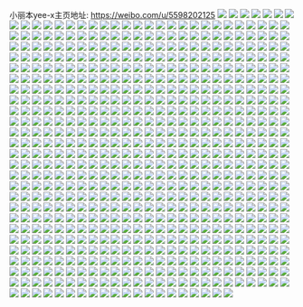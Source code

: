 小丽本yee-x主页地址: https://weibo.com/u/5598202125 
![](https://wx4.sinaimg.cn/mw2000/0066Ru6Fgy1h95w7tnhgfj31910u0dqy.jpg) 
![](https://wx4.sinaimg.cn/mw2000/0066Ru6Fgy1h95w7pog9bj31910u0143.jpg) 
![](https://wx4.sinaimg.cn/mw2000/0066Ru6Fgy1h927v0sytej30u0190k4i.jpg) 
![](https://wx4.sinaimg.cn/mw2000/0066Ru6Fgy1h927v4386mj30u0190amj.jpg) 
![](https://wx4.sinaimg.cn/mw2000/0066Ru6Fgy1h927v1iafcj30u0190ao4.jpg) 
![](https://wx4.sinaimg.cn/mw2000/0066Ru6Fgy1h927v3g1pjj30u0190qei.jpg) 
![](https://wx4.sinaimg.cn/mw2000/0066Ru6Fgy1h927v04ibmj30u0140gz8.jpg) 
![](https://wx4.sinaimg.cn/mw2000/0066Ru6Fgy1h927v2czzfj30u0190k4n.jpg) 
![](https://wx4.sinaimg.cn/mw2000/0066Ru6Fgy1h8wsuhpe59j30wi0r5gn4.jpg) 
![](https://wx4.sinaimg.cn/mw2000/0066Ru6Fgy1h8wsui68fgj30wi0tpmz3.jpg) 
![](https://wx4.sinaimg.cn/mw2000/0066Ru6Fgy1h8wsuilyj1j30wi0tfjta.jpg) 
![](https://wx4.sinaimg.cn/mw2000/0066Ru6Fgy1h8wsuixdfpj30wi0siacb.jpg) 
![](https://wx4.sinaimg.cn/mw2000/0066Ru6Fgy1h8opcqmodkj30u013zamk.jpg) 
![](https://wx4.sinaimg.cn/mw2000/0066Ru6Fgy1h8opcr50hcj30u0140wnd.jpg) 
![](https://wx4.sinaimg.cn/mw2000/0066Ru6Fgy1h8opctgirsj30u013ztl3.jpg) 
![](https://wx4.sinaimg.cn/mw2000/0066Ru6Fgy1h8opcq0vgpj30u01404cg.jpg) 
![](https://wx4.sinaimg.cn/mw2000/0066Ru6Fgy1h8opcry7wyj30sg1kvwry.jpg) 
![](https://wx4.sinaimg.cn/mw2000/0066Ru6Fgy1h8opculq4lj30u0140n6k.jpg) 
![](https://wx4.sinaimg.cn/mw2000/0066Ru6Fgy1h8opcu3z2qj31400u0tj9.jpg) 
![](https://wx4.sinaimg.cn/mw2000/0066Ru6Fgy1h8opcsss89j30sg1s04fv.jpg) 
![](https://wx4.sinaimg.cn/mw2000/0066Ru6Fgy1h8opcv0m9qj30u013ztf2.jpg) 
![](https://wx4.sinaimg.cn/mw2000/0066Ru6Fgy1h8kq22w84zj30sg11xqd8.jpg) 
![](https://wx4.sinaimg.cn/mw2000/0066Ru6Fgy1h8kq23zudqj31900u0ali.jpg) 
![](https://wx4.sinaimg.cn/mw2000/0066Ru6Fgy1h8kq24wutej30u019014w.jpg) 
![](https://wx4.sinaimg.cn/mw2000/0066Ru6Fgy1h8idccyckbj31900u011q.jpg) 
![](https://wx4.sinaimg.cn/mw2000/0066Ru6Fgy1h8idcdedgtj31900u0tiw.jpg) 
![](https://wx4.sinaimg.cn/mw2000/0066Ru6Fgy1h8idccmnzgj31910u0n6l.jpg) 
![](https://wx4.sinaimg.cn/mw2000/0066Ru6Fgy1h8idcdu5pmj31900u0485.jpg) 
![](https://wx4.sinaimg.cn/mw2000/0066Ru6Fgy1h83gzx4qn5j30u0140gt2.jpg) 
![](https://wx4.sinaimg.cn/mw2000/0066Ru6Fgy1h83gzxmf50j30u01400zl.jpg) 
![](https://wx4.sinaimg.cn/mw2000/0066Ru6Fgy1h83gzwprdij30u0140tfi.jpg) 
![](https://wx4.sinaimg.cn/mw2000/0066Ru6Fgy1h83gzy521xj30u0140n3s.jpg) 
![](https://wx4.sinaimg.cn/mw2000/0066Ru6Fgy1h7o5wbaca1j30u0140q9q.jpg) 
![](https://wx4.sinaimg.cn/mw2000/0066Ru6Fgy1h7o5wbs9msj30u0141wnb.jpg) 
![](https://wx4.sinaimg.cn/mw2000/0066Ru6Fgy1h7o5waqc2hj30u01400zp.jpg) 
![](https://wx4.sinaimg.cn/mw2000/0066Ru6Fgy1h7o5wcb4maj30u0140jym.jpg) 
![](https://wx4.sinaimg.cn/mw2000/0066Ru6Fgy1h7o5wcudmgj30u0140qad.jpg) 
![](https://wx4.sinaimg.cn/mw2000/0066Ru6Fgy1h7o5wdhjg6j30u01407b6.jpg) 
![](https://wx4.sinaimg.cn/mw2000/0066Ru6Fgy1h7fj9hu13pj30u0140q4m.jpg) 
![](https://wx4.sinaimg.cn/mw2000/0066Ru6Fgy1h7fj9iml1pj30u01407at.jpg) 
![](https://wx4.sinaimg.cn/mw2000/0066Ru6Fgy1h7fj9jga5pj30u01407ae.jpg) 
![](https://wx4.sinaimg.cn/mw2000/0066Ru6Fgy1h7fj9k7l2gj30u0140aiv.jpg) 
![](https://wx4.sinaimg.cn/mw2000/0066Ru6Fgy1h7d929ugnyj30u0140thw.jpg) 
![](https://wx4.sinaimg.cn/mw2000/0066Ru6Fgy1h7d92arm6bj30u0140k1h.jpg) 
![](https://wx4.sinaimg.cn/mw2000/0066Ru6Fgy1h7d92btyn2j30u0140n6x.jpg) 
![](https://wx4.sinaimg.cn/mw2000/0066Ru6Fgy1h79vszdsslj30u0138q81.jpg) 
![](https://wx4.sinaimg.cn/mw2000/0066Ru6Fgy1h79vt0vq5hj31640u0aiy.jpg) 
![](https://wx4.sinaimg.cn/mw2000/0066Ru6Fgy1h79vsykeadj30u013ydn8.jpg) 
![](https://wx4.sinaimg.cn/mw2000/0066Ru6Fgy1h79vt03449j30u0190af9.jpg) 
![](https://wx4.sinaimg.cn/mw2000/0066Ru6Fgy1h78pg9h1bzj30u00u00wp.jpg) 
![](https://wx4.sinaimg.cn/mw2000/0066Ru6Fgy1h78pg6bawjj30ws0u0wkg.jpg) 
![](https://wx4.sinaimg.cn/mw2000/0066Ru6Fgy1h78pg86yqpj30wi0rcwhw.jpg) 
![](https://wx4.sinaimg.cn/mw2000/0066Ru6Fgy1h78pg8ucijj30u00u0n3d.jpg) 
![](https://wx4.sinaimg.cn/mw2000/0066Ru6Fgy1h78pga16hbj30u0140gtt.jpg) 
![](https://wx4.sinaimg.cn/mw2000/0066Ru6Fgy1h78pgat5vyj30sg1kwnff.jpg) 
![](https://wx4.sinaimg.cn/mw2000/0066Ru6Fgy1h6vzyk8nx7j31400u0jzf.jpg) 
![](https://wx4.sinaimg.cn/mw2000/0066Ru6Fgy1h6vzyksax4j31400u010l.jpg) 
![](https://wx4.sinaimg.cn/mw2000/0066Ru6Fgy1h6vzyjm6c1j31400u045v.jpg) 
![](https://wx4.sinaimg.cn/mw2000/0066Ru6Fgy1h6vzyl81mrj31400u0468.jpg) 
![](https://wx4.sinaimg.cn/mw2000/0066Ru6Fgy1h6vzym3fzlj31400u0jzl.jpg) 
![](https://wx4.sinaimg.cn/mw2000/0066Ru6Fgy1h6vzyo89afj30u0140dj0.jpg) 
![](https://wx4.sinaimg.cn/mw2000/0066Ru6Fgy1h6sfkceey7j31400u0tbd.jpg) 
![](https://wx4.sinaimg.cn/mw2000/0066Ru6Fgy1h6sfkc0uvpj31400u0go4.jpg) 
![](https://wx4.sinaimg.cn/mw2000/0066Ru6Fgy1h6sfkdbulnj30sg16on1q.jpg) 
![](https://wx4.sinaimg.cn/mw2000/0066Ru6Fgy1h6sfkebxxnj30sg16oguw.jpg) 
![](https://wx4.sinaimg.cn/mw2000/0066Ru6Fgy1h6sfkdxn9gj30sg16o0yb.jpg) 
![](https://wx4.sinaimg.cn/mw2000/0066Ru6Fgy1h6q67xzmxvj30u0140k60.jpg) 
![](https://wx4.sinaimg.cn/mw2000/0066Ru6Fgy1h6q67yqgw9j30u0140nb5.jpg) 
![](https://wx4.sinaimg.cn/mw2000/0066Ru6Fgy1h6q67wodrsj30u0140tn1.jpg) 
![](https://wx4.sinaimg.cn/mw2000/0066Ru6Fgy1h6q67zh58oj30u014016o.jpg) 
![](https://wx4.sinaimg.cn/mw2000/0066Ru6Fgy1h6q680j2dnj30u0140tiu.jpg) 
![](https://wx4.sinaimg.cn/mw2000/0066Ru6Fgy1h6q6814agqj30u0141484.jpg) 
![](https://wx4.sinaimg.cn/mw2000/0066Ru6Fgy1h6q681s4u0j30u0140k0e.jpg) 
![](https://wx4.sinaimg.cn/mw2000/0066Ru6Fgy1h6ovg3cw80j30u00u0ahf.jpg) 
![](https://wx4.sinaimg.cn/mw2000/0066Ru6Fgy1h6ovg5t0fmj30u014rn4e.jpg) 
![](https://wx4.sinaimg.cn/mw2000/0066Ru6Fgy1h6ovg6ru5zj30u0140q8y.jpg) 
![](https://wx4.sinaimg.cn/mw2000/0066Ru6Fgy1h6ovg4s2s9j30u01bewo7.jpg) 
![](https://wx4.sinaimg.cn/mw2000/0066Ru6Fgy1h6ovg47pejj30u00k041c.jpg) 
![](https://wx4.sinaimg.cn/mw2000/0066Ru6Fgy1h6ovg6aghmj30u0140dog.jpg) 
![](https://wx4.sinaimg.cn/mw2000/0066Ru6Fgy1h6i32eh778j30sg1r1jtt.jpg) 
![](https://wx4.sinaimg.cn/mw2000/0066Ru6Fgy1h6i32lcjx7j30u0140q9s.jpg) 
![](https://wx4.sinaimg.cn/mw2000/0066Ru6Fgy1h6i32dj9rej30u0140mzx.jpg) 
![](https://wx4.sinaimg.cn/mw2000/0066Ru6Fgy1h6i32ge0ukj30u01407av.jpg) 
![](https://wx4.sinaimg.cn/mw2000/0066Ru6Fgy1h6i32gzzltj30u0140wji.jpg) 
![](https://wx4.sinaimg.cn/mw2000/0066Ru6Fgy1h6i32jupoaj30u00u0tgh.jpg) 
![](https://wx4.sinaimg.cn/mw2000/0066Ru6Fgy1h6i32j5lrxj30u01400vs.jpg) 
![](https://wx4.sinaimg.cn/mw2000/0066Ru6Fgy1h6i32hjjlkj30u0140767.jpg) 
![](https://wx4.sinaimg.cn/mw2000/0066Ru6Fgy1h62so4hd5qj30u0140q9s.jpg) 
![](https://wx4.sinaimg.cn/mw2000/0066Ru6Fgy1h62so3xeojj30u0140jz5.jpg) 
![](https://wx4.sinaimg.cn/mw2000/0066Ru6Fgy1h62so1giplj30u0141gn4.jpg) 
![](https://wx4.sinaimg.cn/mw2000/0066Ru6Fgy1h62so3em0dj30u014110k.jpg) 
![](https://wx4.sinaimg.cn/mw2000/0066Ru6Fgy1h62so24ah1j30u0140tae.jpg) 
![](https://wx4.sinaimg.cn/mw2000/0066Ru6Fgy1h62so2snyaj30u01407dt.jpg) 
![](https://wx4.sinaimg.cn/mw2000/0066Ru6Fgy1h5vqynrqznj30u0140wo7.jpg) 
![](https://wx4.sinaimg.cn/mw2000/0066Ru6Fgy1h5vqymwatyj30u0140dq2.jpg) 
![](https://wx4.sinaimg.cn/mw2000/0066Ru6Fgy1h5vqyoe9esj30u0140guy.jpg) 
![](https://wx4.sinaimg.cn/mw2000/0066Ru6Fgy1h5vqyp18y7j30u0140tl5.jpg) 
![](https://wx4.sinaimg.cn/mw2000/0066Ru6Fgy1h5vqypk2ovj30u014012a.jpg) 
![](https://wx4.sinaimg.cn/mw2000/0066Ru6Fgy1h5vqyq04yaj30u014bdob.jpg) 
![](https://wx4.sinaimg.cn/mw2000/0066Ru6Fgy1h5vqyqn72jj30u014148h.jpg) 
![](https://wx4.sinaimg.cn/mw2000/0066Ru6Fgy1h5vqyrdo0wj30u0140qhw.jpg) 
![](https://wx4.sinaimg.cn/mw2000/0066Ru6Fgy1h5vqyrvrjrj30u0140k7a.jpg) 
![](https://wx4.sinaimg.cn/mw2000/0066Ru6Fgy1h5thw5zegoj30u0140109.jpg) 
![](https://wx4.sinaimg.cn/mw2000/0066Ru6Fgy1h5thw6khguj30u013zah2.jpg) 
![](https://wx4.sinaimg.cn/mw2000/0066Ru6Fgy1h5thw75mgjj30u014046d.jpg) 
![](https://wx4.sinaimg.cn/mw2000/0066Ru6Fgy1h5s2nb824jj30u018fqam.jpg) 
![](https://wx4.sinaimg.cn/mw2000/0066Ru6Fgy1h5s2ncmevtj30u0190dnr.jpg) 
![](https://wx4.sinaimg.cn/mw2000/0066Ru6Fgy1h5ni79v59uj30u0141ah8.jpg) 
![](https://wx4.sinaimg.cn/mw2000/0066Ru6Fgy1h5ni7amus7j30u014010k.jpg) 
![](https://wx4.sinaimg.cn/mw2000/0066Ru6Fgy1h5ni7btz28j30u0140gx3.jpg) 
![](https://wx4.sinaimg.cn/mw2000/0066Ru6Fgy1h5ni7cwnvlj30u01404ao.jpg) 
![](https://wx4.sinaimg.cn/mw2000/0066Ru6Fgy1h5ni7ebgytj30u0140n6j.jpg) 
![](https://wx4.sinaimg.cn/mw2000/0066Ru6Fgy1h5ni797hjnj30u0140ahc.jpg) 
![](https://wx4.sinaimg.cn/mw2000/0066Ru6Fgy1h5ni7euweyj30u012ngpx.jpg) 
![](https://wx4.sinaimg.cn/mw2000/0066Ru6Fgy1h5ni7tlesnj30u0157qd0.jpg) 
![](https://wx4.sinaimg.cn/mw2000/0066Ru6Fgy1h5jd7diujdj31400u049p.jpg) 
![](https://wx4.sinaimg.cn/mw2000/0066Ru6Fgy1h5jd7epnl2j30u00u00wv.jpg) 
![](https://wx4.sinaimg.cn/mw2000/0066Ru6Fgy1h5jd7dwvpcj30tu0wcq99.jpg) 
![](https://wx4.sinaimg.cn/mw2000/0066Ru6Fgy1h5fhiqnh1fj30u0150akk.jpg) 
![](https://wx4.sinaimg.cn/mw2000/0066Ru6Fgy1h5fhir2oopj30u0140k0f.jpg) 
![](https://wx4.sinaimg.cn/mw2000/0066Ru6Fgy1h5fhipvf2oj30u01414b0.jpg) 
![](https://wx4.sinaimg.cn/mw2000/0066Ru6Fgy1h5fhirhi35j30u0141ti6.jpg) 
![](https://wx4.sinaimg.cn/mw2000/0066Ru6Fgy1h5d9w53nxgj30u0140dxz.jpg) 
![](https://wx4.sinaimg.cn/mw2000/0066Ru6Fgy1h5d9w471pij30u014018u.jpg) 
![](https://wx4.sinaimg.cn/mw2000/0066Ru6Fgy1h5d9w5vc6fj30u0140k8f.jpg) 
![](https://wx4.sinaimg.cn/mw2000/0066Ru6Fgy1h5d9w6esxej30u0140tnw.jpg) 
![](https://wx4.sinaimg.cn/mw2000/0066Ru6Fgy1h5d9w7gn36j30u0140qha.jpg) 
![](https://wx4.sinaimg.cn/mw2000/0066Ru6Fgy1h5d9w7wx7rj30u0140qfr.jpg) 
![](https://wx4.sinaimg.cn/mw2000/0066Ru6Fgy1h5d9w8bvezj30u01407f7.jpg) 
![](https://wx4.sinaimg.cn/mw2000/0066Ru6Fgy1h5d9w8xcfjj30u0140gzm.jpg) 
![](https://wx4.sinaimg.cn/mw2000/0066Ru6Fgy1h57l5vnizgj30u016jajj.jpg) 
![](https://wx4.sinaimg.cn/mw2000/0066Ru6Fgy1h57l5wb1o4j30zw0u07bl.jpg) 
![](https://wx4.sinaimg.cn/mw2000/0066Ru6Fgy1h57l5wt264j31160u0ahc.jpg) 
![](https://wx4.sinaimg.cn/mw2000/0066Ru6Fgy1h57l5xam4fj30u0140tgf.jpg) 
![](https://wx4.sinaimg.cn/mw2000/0066Ru6Fgy1h54ceed4ofj30u0140gzz.jpg) 
![](https://wx4.sinaimg.cn/mw2000/0066Ru6Fgy1h54ceda3wfj30u00zy7fx.jpg) 
![](https://wx4.sinaimg.cn/mw2000/0066Ru6Fgy1h54cejgrnxj30u01404d3.jpg) 
![](https://wx4.sinaimg.cn/mw2000/0066Ru6Fgy1h54cedsqbnj30u0140dt8.jpg) 
![](https://wx4.sinaimg.cn/mw2000/0066Ru6Fgy1h54cegxmjvj30u00zjgwi.jpg) 
![](https://wx4.sinaimg.cn/mw2000/0066Ru6Fgy1h54cehz1ypj30u014015z.jpg) 
![](https://wx4.sinaimg.cn/mw2000/0066Ru6Fgy1h54ceio1c5j30u0140to1.jpg) 
![](https://wx4.sinaimg.cn/mw2000/0066Ru6Fgy1h54ceexvuxj30u0140qgt.jpg) 
![](https://wx4.sinaimg.cn/mw2000/0066Ru6Fgy1h54cefg9rzj30u0140wrk.jpg) 
![](https://wx4.sinaimg.cn/mw2000/0066Ru6Fgy1h51il7rwmfj30y40u00y8.jpg) 
![](https://wx4.sinaimg.cn/mw2000/0066Ru6Fgy1h4ycrxgonrj30u014c7c2.jpg) 
![](https://wx4.sinaimg.cn/mw2000/0066Ru6Fgy1h4ycs0c9mpj30u0140q9t.jpg) 
![](https://wx4.sinaimg.cn/mw2000/0066Ru6Fgy1h4ycrtthmrj30u0140k2v.jpg) 
![](https://wx4.sinaimg.cn/mw2000/0066Ru6Fgy1h4ycryrg2jj30u0140jzg.jpg) 
![](https://wx4.sinaimg.cn/mw2000/0066Ru6Fgy1h4ycrvnjpjj30u01467bv.jpg) 
![](https://wx4.sinaimg.cn/mw2000/0066Ru6Fgy1h4ycrs4knbj30u01400zq.jpg) 
![](https://wx4.sinaimg.cn/mw2000/0066Ru6Fgy1h4w7yegwspj30u01407hz.jpg) 
![](https://wx4.sinaimg.cn/mw2000/0066Ru6Fgy1h4w7yd6kpfj30u0140gxh.jpg) 
![](https://wx4.sinaimg.cn/mw2000/0066Ru6Fgy1h4w7yfvnepj30u0140nai.jpg) 
![](https://wx4.sinaimg.cn/mw2000/0066Ru6Fgy1h4rpvlx54ij30u0140tjg.jpg) 
![](https://wx4.sinaimg.cn/mw2000/0066Ru6Fgy1h4rpvmg2saj30u0140wrh.jpg) 
![](https://wx4.sinaimg.cn/mw2000/0066Ru6Fgy1h4rpvldtw0j30u01404at.jpg) 
![](https://wx4.sinaimg.cn/mw2000/0066Ru6Fgy1h4rpvn09zkj30u01407fp.jpg) 
![](https://wx4.sinaimg.cn/mw2000/0066Ru6Fgy1h4px8gsqy8j30u0140tji.jpg) 
![](https://wx4.sinaimg.cn/mw2000/0066Ru6Fgy1h4px8hgr6vj30u0140n94.jpg) 
![](https://wx4.sinaimg.cn/mw2000/0066Ru6Fgy1h4px8g3pz7j30u0140tk4.jpg) 
![](https://wx4.sinaimg.cn/mw2000/0066Ru6Fgy1h4px8ifq7tj30u0145dqm.jpg) 
![](https://wx4.sinaimg.cn/mw2000/0066Ru6Fgy1h4mw67lov0j30yv0u0453.jpg) 
![](https://wx4.sinaimg.cn/mw2000/0066Ru6Fgy1h4mw66vn9gj30z40u0n3e.jpg) 
![](https://wx4.sinaimg.cn/mw2000/0066Ru6Fgy1h4mw689barj30xs0u0n2v.jpg) 
![](https://wx4.sinaimg.cn/mw2000/0066Ru6Fgy1h4mw691movj30x90u0wkq.jpg) 
![](https://wx4.sinaimg.cn/mw2000/0066Ru6Fgy1h4j25n1jojj30wi0gh0tq.jpg) 
![](https://wx4.sinaimg.cn/mw2000/0066Ru6Fgy1h4j25mgajtj30wi0cxabq.jpg) 
![](https://wx4.sinaimg.cn/mw2000/0066Ru6Fgy1h4g2h23vb4j30wi09bt9r.jpg) 
![](https://wx4.sinaimg.cn/mw2000/0066Ru6Fgy1h4do70gcfwj30u01407i1.jpg) 
![](https://wx4.sinaimg.cn/mw2000/0066Ru6Fgy1h4do71vqfyj30u0140am3.jpg) 
![](https://wx4.sinaimg.cn/mw2000/0066Ru6Fgy1h4do716oaij30u01407i9.jpg) 
![](https://wx4.sinaimg.cn/mw2000/0066Ru6Fgy1h4do72rau5j30u0140k3w.jpg) 
![](https://wx4.sinaimg.cn/mw2000/0066Ru6Fgy1h4cf2ujhcqj30u00u00xf.jpg) 
![](https://wx4.sinaimg.cn/mw2000/0066Ru6Fgy1h4cf2vrwq1j30u0141dlv.jpg) 
![](https://wx4.sinaimg.cn/mw2000/0066Ru6Fgy1h4cf2y3p2zj30u0140n5g.jpg) 
![](https://wx4.sinaimg.cn/mw2000/0066Ru6Fgy1h4cf2v89jmj30u0140q98.jpg) 
![](https://wx4.sinaimg.cn/mw2000/0066Ru6Fgy1h4cf2wz6wkj30u0141tgj.jpg) 
![](https://wx4.sinaimg.cn/mw2000/0066Ru6Fgy1h4cf2xgxmrj30u00u0q8w.jpg) 
![](https://wx4.sinaimg.cn/mw2000/0066Ru6Fgy1h4cf2whejoj30u0140gsq.jpg) 
![](https://wx4.sinaimg.cn/mw2000/0066Ru6Fgy1h45jraymj7j30u0140gu4.jpg) 
![](https://wx4.sinaimg.cn/mw2000/0066Ru6Fgy1h45jrdh0taj30u0140qcy.jpg) 
![](https://wx4.sinaimg.cn/mw2000/0066Ru6Fgy1h45jrc1d9oj30u0140n8h.jpg) 
![](https://wx4.sinaimg.cn/mw2000/0066Ru6Fgy1h45jrf6ewsj30u0140wne.jpg) 
![](https://wx4.sinaimg.cn/mw2000/0066Ru6Fgy1h45jrckewwj30u0140n6m.jpg) 
![](https://wx4.sinaimg.cn/mw2000/0066Ru6Fgy1h45jraj5hfj30u0140gwl.jpg) 
![](https://wx4.sinaimg.cn/mw2000/0066Ru6Fgy1h45jrbksztj30u0140alo.jpg) 
![](https://wx4.sinaimg.cn/mw2000/0066Ru6Fgy1h438eyhysjj30u0140gw5.jpg) 
![](https://wx4.sinaimg.cn/mw2000/0066Ru6Fgy1h411b99myrj30u00u0wi1.jpg) 
![](https://wx4.sinaimg.cn/mw2000/0066Ru6Fgy1h411b8mw9aj30u0140n59.jpg) 
![](https://wx4.sinaimg.cn/mw2000/0066Ru6Fgy1h3zwrtnbg4j30u0140dp3.jpg) 
![](https://wx4.sinaimg.cn/mw2000/0066Ru6Fgy1h3zwrulb6tj30u01407f0.jpg) 
![](https://wx4.sinaimg.cn/mw2000/0066Ru6Fgy1h3zwrv6b1tj30u0140wms.jpg) 
![](https://wx4.sinaimg.cn/mw2000/0066Ru6Fgy1h3zwrt0w6ij30u0140k13.jpg) 
![](https://wx4.sinaimg.cn/mw2000/0066Ru6Fgy1h3zwrvptxgj30u016twpi.jpg) 
![](https://wx4.sinaimg.cn/mw2000/0066Ru6Fgy1h3zwrwfi5vj30u0141qdz.jpg) 
![](https://wx4.sinaimg.cn/mw2000/0066Ru6Fgy1h3x4hn7qzzj30u011ik0r.jpg) 
![](https://wx4.sinaimg.cn/mw2000/0066Ru6Fgy1h3x4hoy9suj30u011i7e0.jpg) 
![](https://wx4.sinaimg.cn/mw2000/0066Ru6Fgy1h3x4hntk2ij30u011iguc.jpg) 
![](https://wx4.sinaimg.cn/mw2000/0066Ru6Fgy1h3x4hoevafj30u011iwns.jpg) 
![](https://wx4.sinaimg.cn/mw2000/0066Ru6Fgy1h3tpseqh93j30u015cwni.jpg) 
![](https://wx4.sinaimg.cn/mw2000/0066Ru6Fgy1h3tpsdrbh4j31190u0wku.jpg) 
![](https://wx4.sinaimg.cn/mw2000/0066Ru6Fgy1h3tpsd8cibj31400u0qam.jpg) 
![](https://wx4.sinaimg.cn/mw2000/0066Ru6Fgy1h3tpsf5e9rj30u00uydiw.jpg) 
![](https://wx4.sinaimg.cn/mw2000/0066Ru6Fgy1h3m1frutuhj30u013zajc.jpg) 
![](https://wx4.sinaimg.cn/mw2000/0066Ru6Fgy1h3m1frfpy3j30u01407en.jpg) 
![](https://wx4.sinaimg.cn/mw2000/0066Ru6Fgy1h3m1fomrhsj30u0140qdk.jpg) 
![](https://wx4.sinaimg.cn/mw2000/0066Ru6Fgy1h3m1fp2tu4j30u0140wpl.jpg) 
![](https://wx4.sinaimg.cn/mw2000/0066Ru6Fgy1h3m1fnh3ihj30u0140tj7.jpg) 
![](https://wx4.sinaimg.cn/mw2000/0066Ru6Fgy1h3m1fnu94cj30u0141ahc.jpg) 
![](https://wx4.sinaimg.cn/mw2000/0066Ru6Fgy1h3m1fo6u4jj30u0140qa3.jpg) 
![](https://wx4.sinaimg.cn/mw2000/0066Ru6Fgy1h3kqo1chfjj31330u0als.jpg) 
![](https://wx4.sinaimg.cn/mw2000/0066Ru6Fgy1h3kqo1x98vj30u01400z1.jpg) 
![](https://wx4.sinaimg.cn/mw2000/0066Ru6Fgy1h3jmbqyae8j30u0140k1m.jpg) 
![](https://wx4.sinaimg.cn/mw2000/0066Ru6Fgy1h3jmbpreusj30u0140qdw.jpg) 
![](https://wx4.sinaimg.cn/mw2000/0066Ru6Fgy1h3jmbs87d5j30u0141wov.jpg) 
![](https://wx4.sinaimg.cn/mw2000/0066Ru6Fgy1h3jmbrkt50j30u0140487.jpg) 
![](https://wx4.sinaimg.cn/mw2000/0066Ru6Fly1h3gcgmt71pj30u00u0q61.jpg) 
![](https://wx4.sinaimg.cn/mw2000/0066Ru6Fly1h3gx3tk6jmj30u00u0tff.jpg) 
![](https://wx4.sinaimg.cn/mw2000/0066Ru6Fly1h3gx2m961hj30u0140age.jpg) 
![](https://wx4.sinaimg.cn/mw2000/0066Ru6Fly1h3gcgliyrnj30u0141q90.jpg) 
![](https://wx4.sinaimg.cn/mw2000/0066Ru6Fly1h3gx2le0ewj30u0140wkl.jpg) 
![](https://wx4.sinaimg.cn/mw2000/0066Ru6Fly1h3gcgn6kq3j30u10u00xw.jpg) 
![](https://wx4.sinaimg.cn/mw2000/0066Ru6Fly1h3eiawugcuj30u0141tlu.jpg) 
![](https://wx4.sinaimg.cn/mw2000/0066Ru6Fly1h3eib0gb8tj30u0140dq2.jpg) 
![](https://wx4.sinaimg.cn/mw2000/0066Ru6Fly1h3eiazxcyxj30u01407dq.jpg) 
![](https://wx4.sinaimg.cn/mw2000/0066Ru6Fly1h3eiaypsjaj30u014015h.jpg) 
![](https://wx4.sinaimg.cn/mw2000/0066Ru6Fly1h3eiaxwmj0j30u01407kk.jpg) 
![](https://wx4.sinaimg.cn/mw2000/0066Ru6Fly1h3dti9h72hj30u013w478.jpg) 
![](https://wx4.sinaimg.cn/mw2000/0066Ru6Fly1h3dti84rq6j30u01367fq.jpg) 
![](https://wx4.sinaimg.cn/mw2000/0066Ru6Fly1h3dti8vgf5j30u0140tl0.jpg) 
![](https://wx4.sinaimg.cn/mw2000/0066Ru6Fgy1h3cxywnml3j30r80k4tav.jpg) 
![](https://wx4.sinaimg.cn/mw2000/0066Ru6Fgy1h3cxyxqstmj30u01447b8.jpg) 
![](https://wx4.sinaimg.cn/mw2000/0066Ru6Fgy1h3ad2u55v0j31400u011i.jpg) 
![](https://wx4.sinaimg.cn/mw2000/0066Ru6Fgy1h3839keq4ij30u0140tjs.jpg) 
![](https://wx4.sinaimg.cn/mw2000/0066Ru6Fgy1h3839j58wxj30u0141alh.jpg) 
![](https://wx4.sinaimg.cn/mw2000/0066Ru6Fgy1h342mn9cqhj30u0140n8d.jpg) 
![](https://wx4.sinaimg.cn/mw2000/0066Ru6Fgy1h342mo2n0oj30u0141dsb.jpg) 
![](https://wx4.sinaimg.cn/mw2000/0066Ru6Fgy1h342moj8baj30u0140tij.jpg) 
![](https://wx4.sinaimg.cn/mw2000/0066Ru6Fgy1h342moxmsjj30u01407e6.jpg) 
![](https://wx4.sinaimg.cn/mw2000/0066Ru6Fgy1h342mpfnh9j30u0140ti7.jpg) 
![](https://wx4.sinaimg.cn/mw2000/0066Ru6Fgy1h342mnn504j30u0140tie.jpg) 
![](https://wx4.sinaimg.cn/mw2000/0066Ru6Fgy1h342mmsnpbj30u0141483.jpg) 
![](https://wx4.sinaimg.cn/mw2000/0066Ru6Fgy1h31a90nng9j30u00u0n4a.jpg) 
![](https://wx4.sinaimg.cn/mw2000/0066Ru6Fgy1h31a91omldj30u00u00zb.jpg) 
![](https://wx4.sinaimg.cn/mw2000/0066Ru6Fgy1h31a8xakgrj311p0u0tea.jpg) 
![](https://wx4.sinaimg.cn/mw2000/0066Ru6Fgy1h2u9144szgj30u0140dmt.jpg) 
![](https://wx4.sinaimg.cn/mw2000/0066Ru6Fgy1h2u9159dhej30u0140ahr.jpg) 
![](https://wx4.sinaimg.cn/mw2000/0066Ru6Fgy1h2of41ateuj30u0140n7z.jpg) 
![](https://wx4.sinaimg.cn/mw2000/0066Ru6Fgy1h2of43jk6oj30u0141dqj.jpg) 
![](https://wx4.sinaimg.cn/mw2000/0066Ru6Fgy1h2of45fyfnj30u0141n5u.jpg) 
![](https://wx4.sinaimg.cn/mw2000/0066Ru6Fgy1h2of3zi9wdj30u0141n74.jpg) 
![](https://wx4.sinaimg.cn/mw2000/0066Ru6Fgy1h2of4aitijj30u0104k2m.jpg) 
![](https://wx4.sinaimg.cn/mw2000/0066Ru6Fgy1h2of4b5z9jj30u0140wp9.jpg) 
![](https://wx4.sinaimg.cn/mw2000/0066Ru6Fgy1h2jsgewo53j30u0140do6.jpg) 
![](https://wx4.sinaimg.cn/mw2000/0066Ru6Fgy1h2jsgfyyh3j30u0140k09.jpg) 
![](https://wx4.sinaimg.cn/mw2000/0066Ru6Fgy1h2jsgearj4j30u0140455.jpg) 
![](https://wx4.sinaimg.cn/mw2000/0066Ru6Fgy1h2jsgik8f9j30u0140guj.jpg) 
![](https://wx4.sinaimg.cn/mw2000/0066Ru6Fgy1h2fb93dq5cj30u00xa44j.jpg) 
![](https://wx4.sinaimg.cn/mw2000/0066Ru6Fgy1h2fb9208s0j30u0140thq.jpg) 
![](https://wx4.sinaimg.cn/mw2000/0066Ru6Fgy1h2fb92riaxj30u0140ajx.jpg) 
![](https://wx4.sinaimg.cn/mw2000/0066Ru6Fgy1h2fb94jku0j30u0141wjy.jpg) 
![](https://wx4.sinaimg.cn/mw2000/0066Ru6Fgy1h2fb93zkq9j30u0140ag2.jpg) 
![](https://wx4.sinaimg.cn/mw2000/0066Ru6Fgy1h274aog89jj30u0140qgu.jpg) 
![](https://wx4.sinaimg.cn/mw2000/0066Ru6Fgy1h274an86srj30u0141qeb.jpg) 
![](https://wx4.sinaimg.cn/mw2000/0066Ru6Fgy1h274amhq73j30sw1e713g.jpg) 
![](https://wx4.sinaimg.cn/mw2000/0066Ru6Fgy1h274ap97poj30u0140dq8.jpg) 
![](https://wx4.sinaimg.cn/mw2000/0066Ru6Fgy1h274apxhsaj30u016m4cr.jpg) 
![](https://wx4.sinaimg.cn/mw2000/0066Ru6Fgy1h274al16bkj30u016dwnj.jpg) 
![](https://wx4.sinaimg.cn/mw2000/0066Ru6Fgy1h274alsahgj30u0141gwe.jpg) 
![](https://wx4.sinaimg.cn/mw2000/0066Ru6Fgy1h21c3tt4ycj30u0140k2a.jpg) 
![](https://wx4.sinaimg.cn/mw2000/0066Ru6Fgy1h21c3ulb0vj30sg16otmr.jpg) 
![](https://wx4.sinaimg.cn/mw2000/0066Ru6Fgy1h21c3vftwhj30u01414ak.jpg) 
![](https://wx4.sinaimg.cn/mw2000/0066Ru6Fgy1h21c3w2sl1j30u01407dy.jpg) 
![](https://wx4.sinaimg.cn/mw2000/0066Ru6Fgy1h21c3wi9ysj30u014014k.jpg) 
![](https://wx4.sinaimg.cn/mw2000/0066Ru6Fgy1h21c3wyx3hj30u0141guw.jpg) 
![](https://wx4.sinaimg.cn/mw2000/0066Ru6Fgy1h21c3sulzjj30u0140qev.jpg) 
![](https://wx4.sinaimg.cn/mw2000/0066Ru6Fgy1h21c3xfveij30u0140akp.jpg) 
![](https://wx4.sinaimg.cn/mw2000/0066Ru6Fgy1h21c3y32xlj30u01407f4.jpg) 
![](https://wx4.sinaimg.cn/mw2000/0066Ru6Fgy1h1ygpwgftaj30u0140thh.jpg) 
![](https://wx4.sinaimg.cn/mw2000/0066Ru6Fgy1h1ygpxenwkj30u0140aj1.jpg) 
![](https://wx4.sinaimg.cn/mw2000/0066Ru6Fgy1h1u9wx2r5vj30u0140gv7.jpg) 
![](https://wx4.sinaimg.cn/mw2000/0066Ru6Fgy1h1s1dpmf1pj30u0140tf7.jpg) 
![](https://wx4.sinaimg.cn/mw2000/0066Ru6Fgy1h1s1dqmsfgj30u01407ba.jpg) 
![](https://wx4.sinaimg.cn/mw2000/0066Ru6Fgy1h1s03p2xafj30u01407bf.jpg) 
![](https://wx4.sinaimg.cn/mw2000/0066Ru6Fgy1h1s03vztnej30u0140n6p.jpg) 
![](https://wx4.sinaimg.cn/mw2000/0066Ru6Fgy1h1l2m1ddtwj31400u0thy.jpg) 
![](https://wx4.sinaimg.cn/mw2000/0066Ru6Fgy1h1l2m0j6ksj30u00u0wlu.jpg) 
![](https://wx4.sinaimg.cn/mw2000/0066Ru6Fgy1h1l2q31ne3j30u0140ak2.jpg) 
![](https://wx4.sinaimg.cn/mw2000/0066Ru6Fgy1h1l2mh24usj30u0140dnw.jpg) 
![](https://wx4.sinaimg.cn/mw2000/0066Ru6Fgy1h1l2q4zyqvj30u013zakh.jpg) 
![](https://wx4.sinaimg.cn/mw2000/0066Ru6Fgy1h1l323uu6mj30u0140wlu.jpg) 
![](https://wx4.sinaimg.cn/mw2000/0066Ru6Fgy1h1l2q9q7pbj30u0141tn4.jpg) 
![](https://wx4.sinaimg.cn/mw2000/0066Ru6Fgy1h1l2kb82fgj30u0140wl7.jpg) 
![](https://wx4.sinaimg.cn/mw2000/0066Ru6Fgy1h1l2kcmj98j30u00u0q92.jpg) 
![](https://wx4.sinaimg.cn/mw2000/0066Ru6Fgy1h1l2ka1e3uj30sg16ownl.jpg) 
![](https://wx4.sinaimg.cn/mw2000/0066Ru6Fgy1h1l2ke8i1bj30u0140jyc.jpg) 
![](https://wx4.sinaimg.cn/mw2000/0066Ru6Fgy1h1l2kf8cqtj31670u0aga.jpg) 
![](https://wx4.sinaimg.cn/mw2000/0066Ru6Fgy1h1l2km0m4wj30u00u0tjc.jpg) 
![](https://wx4.sinaimg.cn/mw2000/0066Ru6Fgy1h1czmo3td4j30sg16owmn.jpg) 
![](https://wx4.sinaimg.cn/mw2000/0066Ru6Fgy1h1bltpkaowj30u0140qan.jpg) 
![](https://wx4.sinaimg.cn/mw2000/0066Ru6Fgy1h1bltq1d9yj30u00u0n3a.jpg) 
![](https://wx4.sinaimg.cn/mw2000/0066Ru6Fgy1h1arc35m11j30u01hcn5a.jpg) 
![](https://wx4.sinaimg.cn/mw2000/0066Ru6Fgy1h1arc2by1mj30u013ogtu.jpg) 
![](https://wx4.sinaimg.cn/mw2000/0066Ru6Fgy1h1arc3o0j1j30u00u00x2.jpg) 
![](https://wx4.sinaimg.cn/mw2000/0066Ru6Fgy1h1arc4bgbaj30u01hcahm.jpg) 
![](https://wx4.sinaimg.cn/mw2000/0066Ru6Fgy1h186qaluv1j30u0141wjn.jpg) 
![](https://wx4.sinaimg.cn/mw2000/0066Ru6Fgy1h186q9cbljj30u014043j.jpg) 
![](https://wx4.sinaimg.cn/mw2000/0066Ru6Fgy1h0yyaudivpj30u0140n4n.jpg) 
![](https://wx4.sinaimg.cn/mw2000/0066Ru6Fgy1h0yyat276wj30u0140th9.jpg) 
![](https://wx4.sinaimg.cn/mw2000/0066Ru6Fgy1h0yyb3855qj30u00u0wjt.jpg) 
![](https://wx4.sinaimg.cn/mw2000/0066Ru6Fgy1h0yyavx7w8j30u01407cb.jpg) 
![](https://wx4.sinaimg.cn/mw2000/0066Ru6Fgy1h0yyawxkw1j30u0140n4h.jpg) 
![](https://wx4.sinaimg.cn/mw2000/0066Ru6Fgy1h0xuj1eqiej30u015347m.jpg) 
![](https://wx4.sinaimg.cn/mw2000/0066Ru6Fgy1h0xuj4e5cvj30u014048s.jpg) 
![](https://wx4.sinaimg.cn/mw2000/0066Ru6Fgy1h0xuj2okitj30u0140ajv.jpg) 
![](https://wx4.sinaimg.cn/mw2000/0066Ru6Fgy1h0vq4pb4bhj31400u07dd.jpg) 
![](https://wx4.sinaimg.cn/mw2000/0066Ru6Fgy1h0vq4k4xq3j30u00u0436.jpg) 
![](https://wx4.sinaimg.cn/mw2000/0066Ru6Fgy1h15mlm2frhj30u00u0jwb.jpg) 
![](https://wx4.sinaimg.cn/mw2000/0066Ru6Fgy1h15mmd6yv9j30tu0tuk0c.jpg) 
![](https://wx4.sinaimg.cn/mw2000/0066Ru6Fgy1h0o5ywiioqj30u0140ahx.jpg) 
![](https://wx4.sinaimg.cn/mw2000/0066Ru6Fgy1h0o5yw547aj30u014045p.jpg) 
![](https://wx4.sinaimg.cn/mw2000/0066Ru6Fgy1h0o5yxg7t1j30u0141446.jpg) 
![](https://wx4.sinaimg.cn/mw2000/0066Ru6Fgy1h0o5yy96bej30u0140wlp.jpg) 
![](https://wx4.sinaimg.cn/mw2000/0066Ru6Fgy1h0o5yynyluj30u0140dmp.jpg) 
![](https://wx4.sinaimg.cn/mw2000/0066Ru6Fgy1h0o5yz4zvaj30u01407df.jpg) 
![](https://wx4.sinaimg.cn/mw2000/0066Ru6Fgy1h0o5yzi4zij30u0141gta.jpg) 
![](https://wx4.sinaimg.cn/mw2000/0066Ru6Fgy1h0nje62wf1j30u014049j.jpg) 
![](https://wx4.sinaimg.cn/mw2000/0066Ru6Fgy1h0n2j2lmikj30u01407am.jpg) 
![](https://wx4.sinaimg.cn/mw2000/0066Ru6Fgy1h0n2j3bjd0j30u0140q9v.jpg) 
![](https://wx4.sinaimg.cn/mw2000/0066Ru6Fgy1h0n2j51r0lj30u0140agm.jpg) 
![](https://wx4.sinaimg.cn/mw2000/0066Ru6Fgy1h0n2j1wkdgj30u01407aa.jpg) 
![](https://wx4.sinaimg.cn/mw2000/0066Ru6Fgy1h0n2j3yihij30u01407b7.jpg) 
![](https://wx4.sinaimg.cn/mw2000/0066Ru6Fgy1h0n2j5uviwj30u0140wlf.jpg) 
![](https://wx4.sinaimg.cn/mw2000/0066Ru6Fgy1h0m88pmeooj30u0140q8l.jpg) 
![](https://wx4.sinaimg.cn/mw2000/0066Ru6Fgy1h0m88nfzxxj30u0140dku.jpg) 
![](https://wx4.sinaimg.cn/mw2000/0066Ru6Fgy1h0m88p0yz5j30u0140n2s.jpg) 
![](https://wx4.sinaimg.cn/mw2000/0066Ru6Fgy1h0m88mu6jlj30u014044e.jpg) 
![](https://wx4.sinaimg.cn/mw2000/0066Ru6Fgy1h0g6j05axwj30u0140n5u.jpg) 
![](https://wx4.sinaimg.cn/mw2000/0066Ru6Fgy1h0g68yg85rj31400u0aj4.jpg) 
![](https://wx4.sinaimg.cn/mw2000/0066Ru6Fgy1h0g68xxrs4j31400u0ajd.jpg) 
![](https://wx4.sinaimg.cn/mw2000/0066Ru6Fgy1h0g68z8gorj31410u0do3.jpg) 
![](https://wx4.sinaimg.cn/mw2000/0066Ru6Fgy1h081h0aphwj30u0140ai9.jpg) 
![](https://wx4.sinaimg.cn/mw2000/0066Ru6Fgy1h081h0tf3oj30u014046k.jpg) 
![](https://wx4.sinaimg.cn/mw2000/0066Ru6Fgy1h081h1wxxej30u0140dn7.jpg) 
![](https://wx4.sinaimg.cn/mw2000/0066Ru6Fgy1h081gzup0wj30u0141tg8.jpg) 
![](https://wx4.sinaimg.cn/mw2000/0066Ru6Fgy1h081h2r4fqj30u0140doq.jpg) 
![](https://wx4.sinaimg.cn/mw2000/0066Ru6Fgy1h081h1k6y5j30u0140qaq.jpg) 
![](https://wx4.sinaimg.cn/mw2000/0066Ru6Fgy1h081gzbrflj30u0140gu0.jpg) 
![](https://wx4.sinaimg.cn/mw2000/0066Ru6Fgy1h081h18jh0j30u0140gsu.jpg) 
![](https://wx4.sinaimg.cn/mw2000/0066Ru6Fgy1gzzwc8ompej30u0140n5q.jpg) 
![](https://wx4.sinaimg.cn/mw2000/0066Ru6Fgy1gzzwc94e4vj30tx1cuth7.jpg) 
![](https://wx4.sinaimg.cn/mw2000/0066Ru6Fgy1gzzwca7mbnj30u0140gsu.jpg) 
![](https://wx4.sinaimg.cn/mw2000/0066Ru6Fgy1gzzwcar14sj30u0140doa.jpg) 
![](https://wx4.sinaimg.cn/mw2000/0066Ru6Fgy1gzj8kgjgruj30u00u07fb.jpg) 
![](https://wx4.sinaimg.cn/mw2000/0066Ru6Fgy1gzj8kh4fewj30u0140ajb.jpg) 
![](https://wx4.sinaimg.cn/mw2000/0066Ru6Fgy1gzj8kfzsvuj30u0140gxg.jpg) 
![](https://wx4.sinaimg.cn/mw2000/0066Ru6Fgy1gzj8khqn0mj30u014047i.jpg) 
![](https://wx4.sinaimg.cn/mw2000/0066Ru6Fgy1gzhy1q97q9j30u0146n37.jpg) 
![](https://wx4.sinaimg.cn/mw2000/0066Ru6Fgy1gzhy1pqdeyj30u0140qa1.jpg) 
![](https://wx4.sinaimg.cn/mw2000/0066Ru6Fgy1gzdhqusq97j30u0140dry.jpg) 
![](https://wx4.sinaimg.cn/mw2000/0066Ru6Fgy1gzdhqv6e8fj30u0140drz.jpg) 
![](https://wx4.sinaimg.cn/mw2000/0066Ru6Fgy1gzdhqudyi5j30u01407g5.jpg) 
![](https://wx4.sinaimg.cn/mw2000/0066Ru6Fgy1gzc4ribdzsj30u0141wo8.jpg) 
![](https://wx4.sinaimg.cn/mw2000/0066Ru6Fgy1gzc4rhovdsj30u0141gv5.jpg) 
![](https://wx4.sinaimg.cn/mw2000/0066Ru6Fgy1gzc4rivucxj30u0140n8r.jpg) 
![](https://wx4.sinaimg.cn/mw2000/0066Ru6Fgy1gzc4rjora4j30u0140akk.jpg) 
![](https://wx4.sinaimg.cn/mw2000/0066Ru6Fgy1gz9wfoo5fdj30u014248g.jpg) 
![](https://wx4.sinaimg.cn/mw2000/0066Ru6Fgy1gz9wfjctjtj30u0140qdy.jpg) 
![](https://wx4.sinaimg.cn/mw2000/0066Ru6Fgy1gz9wfkapydj30u0140dng.jpg) 
![](https://wx4.sinaimg.cn/mw2000/0066Ru6Fgy1gz9wfmzrsqj30u0140n8e.jpg) 
![](https://wx4.sinaimg.cn/mw2000/0066Ru6Fgy1gz9wfjwp8kj30u0140dru.jpg) 
![](https://wx4.sinaimg.cn/mw2000/0066Ru6Fgy1gz9wfwp0kyj30u014015h.jpg) 
![](https://wx4.sinaimg.cn/mw2000/0066Ru6Fgy1gz9wfnew7dj30u0140dss.jpg) 
![](https://wx4.sinaimg.cn/mw2000/0066Ru6Fgy1gz8jg5igvmj30u0140n47.jpg) 
![](https://wx4.sinaimg.cn/mw2000/0066Ru6Fgy1gz8jg655xoj30u0140q9c.jpg) 
![](https://wx4.sinaimg.cn/mw2000/0066Ru6Fgy1gz8jg4vbemj30u0140tfg.jpg) 
![](https://wx4.sinaimg.cn/mw2000/0066Ru6Fgy1gz736c6vg1j30u00u0445.jpg) 
![](https://wx4.sinaimg.cn/mw2000/0066Ru6Fgy1gz736cmytyj30u00u0jwv.jpg) 
![](https://wx4.sinaimg.cn/mw2000/0066Ru6Fgy1gz736cyq2gj30u00u00yk.jpg) 
![](https://wx4.sinaimg.cn/mw2000/0066Ru6Fgy1gz6g0dwewkj30u01407dc.jpg) 
![](https://wx4.sinaimg.cn/mw2000/0066Ru6Fgy1gz6g0d55kwj30u0140gsw.jpg) 
![](https://wx4.sinaimg.cn/mw2000/0066Ru6Fgy1gz6g0foccbj30u0140wly.jpg) 
![](https://wx4.sinaimg.cn/mw2000/0066Ru6Fgy1gz6g0epp2gj30u0140jz6.jpg) 
![](https://wx4.sinaimg.cn/mw2000/0066Ru6Fgy1gz48polidcj30u0140102.jpg) 
![](https://wx4.sinaimg.cn/mw2000/0066Ru6Fgy1gz48pp32eqj30u0140tfm.jpg) 
![](https://wx4.sinaimg.cn/mw2000/0066Ru6Fgy1gz48pplq2lj30u0140tgu.jpg) 
![](https://wx4.sinaimg.cn/mw2000/0066Ru6Fgy1gz48po5te3j30u0141jz1.jpg) 
![](https://wx4.sinaimg.cn/mw2000/0066Ru6Fgy1gz2zphb7vhj31400u010o.jpg) 
![](https://wx4.sinaimg.cn/mw2000/0066Ru6Fgy1gyy916wegzj30u00u0gs2.jpg) 
![](https://wx4.sinaimg.cn/mw2000/0066Ru6Fgy1gyy917z9irj30u00wbahc.jpg) 
![](https://wx4.sinaimg.cn/mw2000/0066Ru6Fgy1gywmtah15oj31400u0tiy.jpg) 
![](https://wx4.sinaimg.cn/mw2000/0066Ru6Fgy1gywmt9ddapj30u00u0ah1.jpg) 
![](https://wx4.sinaimg.cn/mw2000/0066Ru6Fgy1gywmt9q2c2j30u20u0wk1.jpg) 
![](https://wx4.sinaimg.cn/mw2000/0066Ru6Fgy1gywmt92tjaj31400u0wn1.jpg) 
![](https://wx4.sinaimg.cn/mw2000/0066Ru6Fgy1gyre7pxhgdj30u0140thm.jpg) 
![](https://wx4.sinaimg.cn/mw2000/0066Ru6Fgy1gyqbkcjg01j30u0140n7b.jpg) 
![](https://wx4.sinaimg.cn/mw2000/0066Ru6Fgy1gyqbkfhcyfj30u01407em.jpg) 
![](https://wx4.sinaimg.cn/mw2000/0066Ru6Fgy1gyqbkdlg9mj30u0140gvd.jpg) 
![](https://wx4.sinaimg.cn/mw2000/0066Ru6Fgy1gyqbkefu7tj30u0140n6g.jpg) 
![](https://wx4.sinaimg.cn/mw2000/0066Ru6Fgy1gyow987qkpj30u0140agm.jpg) 
![](https://wx4.sinaimg.cn/mw2000/0066Ru6Fgy1gyow99d1tbj30u0140tfm.jpg) 
![](https://wx4.sinaimg.cn/mw2000/0066Ru6Fgy1gyow9biff4j30u0140qao.jpg) 
![](https://wx4.sinaimg.cn/mw2000/0066Ru6Fgy1gymmvlh00xj30u013z146.jpg) 
![](https://wx4.sinaimg.cn/mw2000/0066Ru6Fgy1gymmvp41y8j30u01417dw.jpg) 
![](https://wx4.sinaimg.cn/mw2000/0066Ru6Fgy1gymmvmujfij30u014046z.jpg) 
![](https://wx4.sinaimg.cn/mw2000/0066Ru6Fgy1gyeeb459muj30u01407c6.jpg) 
![](https://wx4.sinaimg.cn/mw2000/0066Ru6Fgy1gyeeb54panj30u0140ajz.jpg) 
![](https://wx4.sinaimg.cn/mw2000/0066Ru6Fgy1gyeeb634b9j30u0140tha.jpg) 
![](https://wx4.sinaimg.cn/mw2000/0066Ru6Fgy1gy8orx1k5yj30u0140th3.jpg) 
![](https://wx4.sinaimg.cn/mw2000/0066Ru6Fgy1gy8orw3ygsj30u0140k0h.jpg) 
![](https://wx4.sinaimg.cn/mw2000/0066Ru6Fgy1gy8orwm0nrj30u00u0grz.jpg) 
![](https://wx4.sinaimg.cn/mw2000/0066Ru6Fgy1gy8ouxjkj0j30u0140ai9.jpg) 
![](https://wx4.sinaimg.cn/mw2000/0066Ru6Fgy1gy6p7fvkscj30u0140gws.jpg) 
![](https://wx4.sinaimg.cn/mw2000/0066Ru6Fgy1gy6nvv70c0j30u0140wle.jpg) 
![](https://wx4.sinaimg.cn/mw2000/0066Ru6Fgy1gy6nvpkt0dj30u014049e.jpg) 
![](https://wx4.sinaimg.cn/mw2000/0066Ru6Fgy1gy6nvlhdetj30u0140dsk.jpg) 
![](https://wx4.sinaimg.cn/mw2000/0066Ru6Fgy1gy6nvr79boj30u0140wph.jpg) 
![](https://wx4.sinaimg.cn/mw2000/0066Ru6Fgy1gy6nvmlt7aj30u0140qdr.jpg) 
![](https://wx4.sinaimg.cn/mw2000/0066Ru6Fgy1gy6nvshjtej31430u0qd9.jpg) 
![](https://wx4.sinaimg.cn/mw2000/0066Ru6Fgy1gxzmuc356qj30u00u0ai1.jpg) 
![](https://wx4.sinaimg.cn/mw2000/0066Ru6Fgy1gxzmuefllnj30u0140q9k.jpg) 
![](https://wx4.sinaimg.cn/mw2000/0066Ru6Fgy1gxzmudr7aoj30u01407b2.jpg) 
![](https://wx4.sinaimg.cn/mw2000/0066Ru6Fgy1gxzmub308rj30rt1127bl.jpg) 
![](https://wx4.sinaimg.cn/mw2000/0066Ru6Fgy1gxykuktk2sj30wi0lntc1.jpg) 
![](https://wx4.sinaimg.cn/mw2000/0066Ru6Fgy1gxykulo9szj30wi0lngoi.jpg) 
![](https://wx4.sinaimg.cn/mw2000/0066Ru6Fgy1gxykul7du4j30wi0ln41h.jpg) 
![](https://wx4.sinaimg.cn/mw2000/0066Ru6Fgy1gxykujph8cj30wi0ln422.jpg) 
![](https://wx4.sinaimg.cn/mw2000/0066Ru6Fgy1gxykumbmmuj30u0140gsl.jpg) 
![](https://wx4.sinaimg.cn/mw2000/0066Ru6Fgy1gxy2li325mj30u0140akz.jpg) 
![](https://wx4.sinaimg.cn/mw2000/0066Ru6Fgy1gxy2lj5xp8j30u0140gu6.jpg) 
![](https://wx4.sinaimg.cn/mw2000/0066Ru6Fgy1gxy2ligtahj30u0140ak4.jpg) 
![](https://wx4.sinaimg.cn/mw2000/0066Ru6Fgy1gxy2litoq6j30u0141dpy.jpg) 
![](https://wx4.sinaimg.cn/mw2000/0066Ru6Fgy1gxy2lkzdu0j30u0140dnr.jpg) 
![](https://wx4.sinaimg.cn/mw2000/0066Ru6Fgy1gxy2ljxjhhj30u0140amf.jpg) 
![](https://wx4.sinaimg.cn/mw2000/0066Ru6Fgy1gxy2lhnw8jj30u0140wmj.jpg) 
![](https://wx4.sinaimg.cn/mw2000/0066Ru6Fly1gxx9iw46gtj30sg6ui4qq.jpg) 
![](https://wx4.sinaimg.cn/mw2000/0066Ru6Fly1gxx9iylpu9j30sg7my4qq.jpg) 
![](https://wx4.sinaimg.cn/mw2000/0066Ru6Fly1gxx9j1c7n4j30sg85xkjm.jpg) 
![](https://wx4.sinaimg.cn/mw2000/0066Ru6Fly1gxx9j43ktgj30sg85x7wi.jpg) 
![](https://wx4.sinaimg.cn/mw2000/0066Ru6Fly1gxx9j6j3wxj30sg8lp7wi.jpg) 
![](https://wx4.sinaimg.cn/mw2000/0066Ru6Fly1gxx9j97xy1j30sg86tkjm.jpg) 
![](https://wx4.sinaimg.cn/mw2000/0066Ru6Fly1gxx9itukc7j30sg8ije82.jpg) 
![](https://wx4.sinaimg.cn/mw2000/0066Ru6Fly1gxx9jbn2vjj30sg8pi4qq.jpg) 
![](https://wx4.sinaimg.cn/mw2000/0066Ru6Fly1gxx9jh56luj30sg7dhe82.jpg) 
![](https://wx4.sinaimg.cn/mw2000/0066Ru6Fgy1gxqi5mflyhj30u0141159.jpg) 
![](https://wx4.sinaimg.cn/mw2000/0066Ru6Fgy1gxqi5o854aj30u0140wl0.jpg) 
![](https://wx4.sinaimg.cn/mw2000/0066Ru6Fgy1gxp68uaadgj30u014014c.jpg) 
![](https://wx4.sinaimg.cn/mw2000/0066Ru6Fgy1gxp68va4oqj30u0140alr.jpg) 
![](https://wx4.sinaimg.cn/mw2000/0066Ru6Fgy1gxp68tatzaj30u00u0n41.jpg) 
![](https://wx4.sinaimg.cn/mw2000/0066Ru6Fgy1gxp68vt2cvj30u00u0guf.jpg) 
![](https://wx4.sinaimg.cn/mw2000/0066Ru6Fgy1gxp68xm4bzj30u10u0qar.jpg) 
![](https://wx4.sinaimg.cn/mw2000/0066Ru6Fgy1gxp68zi6erj30u0140qbv.jpg) 
![](https://wx4.sinaimg.cn/mw2000/0066Ru6Fgy1gxnyv9dy9nj30u014010q.jpg) 
![](https://wx4.sinaimg.cn/mw2000/0066Ru6Fgy1gxnyvbgpwhj30u014045z.jpg) 
![](https://wx4.sinaimg.cn/mw2000/0066Ru6Fgy1gxnyva6d45j30u0140tgo.jpg) 
![](https://wx4.sinaimg.cn/mw2000/0066Ru6Fgy1gxnyvauigrj30u0141wmn.jpg) 
![](https://wx4.sinaimg.cn/mw2000/0066Ru6Fgy1gxmeysr1dhj30u0140jzz.jpg) 
![](https://wx4.sinaimg.cn/mw2000/0066Ru6Fgy1gxmeyt60kyj30u01407em.jpg) 
![](https://wx4.sinaimg.cn/mw2000/0066Ru6Fgy1gxmeyscrvnj30sg1s0apf.jpg) 
![](https://wx4.sinaimg.cn/mw2000/0066Ru6Fgy1gxmeythnwjj30u0140aiv.jpg) 
![](https://wx4.sinaimg.cn/mw2000/0066Ru6Fgy1gxmeytw3hij30u0140aih.jpg) 
![](https://wx4.sinaimg.cn/mw2000/0066Ru6Fgy1gxmeyu7ybpj30u0140gu2.jpg) 
![](https://wx4.sinaimg.cn/mw2000/0066Ru6Fgy1gxmeyun4e2j30u0140tgu.jpg) 
![](https://wx4.sinaimg.cn/mw2000/0066Ru6Fgy1gxmeyv5j0rj30sg1s0tmh.jpg) 
![](https://wx4.sinaimg.cn/mw2000/0066Ru6Fgy1gxmezflehdj30u01syn5f.jpg) 
![](https://wx4.sinaimg.cn/mw2000/0066Ru6Fgy1gxln0n1o2zj30u00u0jzr.jpg) 
![](https://wx4.sinaimg.cn/mw2000/0066Ru6Fgy1gxln0lfg7oj30u00u07a7.jpg) 
![](https://wx4.sinaimg.cn/mw2000/0066Ru6Fgy1gxln0nyc3xj30u00u0ago.jpg) 
![](https://wx4.sinaimg.cn/mw2000/0066Ru6Fgy1gxldg5b31ij31400u046m.jpg) 
![](https://wx4.sinaimg.cn/mw2000/0066Ru6Fgy1gxldg5q603j31400u0air.jpg) 
![](https://wx4.sinaimg.cn/mw2000/0066Ru6Fgy1gxldg4qdmsj31400u0gus.jpg) 
![](https://wx4.sinaimg.cn/mw2000/0066Ru6Fgy1gxldg62s5pj31400u010r.jpg) 
![](https://wx4.sinaimg.cn/mw2000/0066Ru6Fgy1gxa0yxwq6tj30u0140n5h.jpg) 
![](https://wx4.sinaimg.cn/mw2000/0066Ru6Fgy1gxa0yywdvoj30u0140gu7.jpg) 
![](https://wx4.sinaimg.cn/mw2000/0066Ru6Fgy1gxa0yzjf7dj30u0140jzw.jpg) 
![](https://wx4.sinaimg.cn/mw2000/0066Ru6Fgy1gxa110si8dj30u0140gv5.jpg) 
![](https://wx4.sinaimg.cn/mw2000/0066Ru6Fgy1gx207hvqhmj30u01407cz.jpg) 
![](https://wx4.sinaimg.cn/mw2000/0066Ru6Fgy1gx207jwma2j30u0141gxz.jpg) 
![](https://wx4.sinaimg.cn/mw2000/0066Ru6Fgy1gx207m7pilj30u01404a0.jpg) 
![](https://wx4.sinaimg.cn/mw2000/0066Ru6Fgy1gx207pdwkuj30u00u07gl.jpg) 
![](https://wx4.sinaimg.cn/mw2000/0066Ru6Fgy1gx207rvi7vj30u01407hq.jpg) 
![](https://wx4.sinaimg.cn/mw2000/0066Ru6Fgy1gx207gkf72j30u00u0qcq.jpg) 
![](https://wx4.sinaimg.cn/mw2000/0066Ru6Fgy1gx1fbz0ttkj30u0140qax.jpg) 
![](https://wx4.sinaimg.cn/mw2000/0066Ru6Fgy1gx1fbylh5fj30u01407bc.jpg) 
![](https://wx4.sinaimg.cn/mw2000/0066Ru6Fgy1gx1fbzgdsij30u0140qad.jpg) 
![](https://wx4.sinaimg.cn/mw2000/0066Ru6Fgy1gx1fbzznx5j30u01407bm.jpg) 
![](https://wx4.sinaimg.cn/mw2000/0066Ru6Fgy1gwvv25ugopj30ku0rs7ab.jpg) 
![](https://wx4.sinaimg.cn/mw2000/0066Ru6Fgy1gwvv22pwmhj30u01sywmb.jpg) 
![](https://wx4.sinaimg.cn/mw2000/0066Ru6Fgy1gwvv2555hrj30u014u0zo.jpg) 
![](https://wx4.sinaimg.cn/mw2000/0066Ru6Fgy1gwvv2440k0j30u014048d.jpg) 
![](https://wx4.sinaimg.cn/mw2000/0066Ru6Fgy1gwu2srl3k0j30u01407h6.jpg) 
![](https://wx4.sinaimg.cn/mw2000/0066Ru6Fgy1gwu2ss21o7j30u0140k4r.jpg) 
![](https://wx4.sinaimg.cn/mw2000/0066Ru6Fgy1gwu2ssfgggj30u00u0tli.jpg) 
![](https://wx4.sinaimg.cn/mw2000/0066Ru6Fgy1gwu2sr5p0fj30u01407gq.jpg) 
![](https://wx4.sinaimg.cn/mw2000/0066Ru6Fgy1gwmv9jus4xj30u0140qce.jpg) 
![](https://wx4.sinaimg.cn/mw2000/0066Ru6Fgy1gwmv9idvrmj30u01404a4.jpg) 
![](https://wx4.sinaimg.cn/mw2000/0066Ru6Fgy1gwmv9l1wyuj30u0140ajr.jpg) 
![](https://wx4.sinaimg.cn/mw2000/0066Ru6Fgy1gwmv9ocvi4j30u0140tlv.jpg) 
![](https://wx4.sinaimg.cn/mw2000/0066Ru6Fgy1gwmv9mpphsj30u014016v.jpg) 
![](https://wx4.sinaimg.cn/mw2000/0066Ru6Fgy1gwmv9qqo4vj30u0140dtw.jpg) 
![](https://wx4.sinaimg.cn/mw2000/0066Ru6Fgy1gwlsvj9u67j30u00u0117.jpg) 
![](https://wx4.sinaimg.cn/mw2000/0066Ru6Fgy1gwlsvgiu3gj30u0140k1u.jpg) 
![](https://wx4.sinaimg.cn/mw2000/0066Ru6Fgy1gwlsvfjf99j30u014048z.jpg) 
![](https://wx4.sinaimg.cn/mw2000/0066Ru6Fgy1gwlsvih64sj30u0140qcn.jpg) 
![](https://wx4.sinaimg.cn/mw2000/0066Ru6Fgy1gwlsvhmb8uj30u0140n7e.jpg) 
![](https://wx4.sinaimg.cn/mw2000/0066Ru6Fgy1gwlsvki976j30u00u0k21.jpg) 
![](https://wx4.sinaimg.cn/mw2000/0066Ru6Fgy1gwkk0g2qodj31400u0tha.jpg) 
![](https://wx4.sinaimg.cn/mw2000/0066Ru6Fgy1gwkk0f2unkj311i0u04at.jpg) 
![](https://wx4.sinaimg.cn/mw2000/0066Ru6Fgy1gwkk0eau90j30u0140k2j.jpg) 
![](https://wx4.sinaimg.cn/mw2000/0066Ru6Fgy1gwkk0c5wjaj31400u049x.jpg) 
![](https://wx4.sinaimg.cn/mw2000/0066Ru6Fgy1gwkk0d9robj30u0140nal.jpg) 
![](https://wx4.sinaimg.cn/mw2000/0066Ru6Fgy1gweu7bf39sj30u00u0448.jpg) 
![](https://wx4.sinaimg.cn/mw2000/0066Ru6Fgy1gweu7do5g0j30u0140tjo.jpg) 
![](https://wx4.sinaimg.cn/mw2000/0066Ru6Fly1gwehdo3kpgj30u00u0gu0.jpg) 
![](https://wx4.sinaimg.cn/mw2000/0066Ru6Fly1gwehdp3uy9j30u01417du.jpg) 
![](https://wx4.sinaimg.cn/mw2000/0066Ru6Fly1gwehdpgv2oj30u0141gsv.jpg) 
![](https://wx4.sinaimg.cn/mw2000/0066Ru6Fly1gwehdpu2qfj30u00u0jzt.jpg) 
![](https://wx4.sinaimg.cn/mw2000/0066Ru6Fgy1gwdc4lfkbmj30u01407fp.jpg) 
![](https://wx4.sinaimg.cn/mw2000/0066Ru6Fgy1gwdc4mix8cj30u0140dr3.jpg) 
![](https://wx4.sinaimg.cn/mw2000/0066Ru6Fly1gwcqc1i0rdj30rs0kugsy.jpg) 
![](https://wx4.sinaimg.cn/mw2000/0066Ru6Fly1gwcqc192qaj30rs0kuwl6.jpg) 
![](https://wx4.sinaimg.cn/mw2000/0066Ru6Fly1gwcqc0r00xj30rs0kudl0.jpg) 
![](https://wx4.sinaimg.cn/mw2000/0066Ru6Fly1gwcqc0yer6j30rs0ku42u.jpg) 
![](https://wx4.sinaimg.cn/mw2000/0066Ru6Fly1gw5syla7ybj30u0140guk.jpg) 
![](https://wx4.sinaimg.cn/mw2000/0066Ru6Fly1gw5o9c79olj30u00u0wkh.jpg) 
![](https://wx4.sinaimg.cn/mw2000/0066Ru6Fgy1gw5mzek6hhj31140u07cw.jpg) 
![](https://wx4.sinaimg.cn/mw2000/0066Ru6Fgy1gw5mzfmvvrj311w0u0n5x.jpg) 
![](https://wx4.sinaimg.cn/mw2000/0066Ru6Fgy1gw5mzcbtntj310o0u0qbz.jpg) 
![](https://wx4.sinaimg.cn/mw2000/0066Ru6Fgy1gw5mzimi8yj30u0140qc5.jpg) 
![](https://wx4.sinaimg.cn/mw2000/0066Ru6Fgy1gw5mzghkndj30u01dztl6.jpg) 
![](https://wx4.sinaimg.cn/mw2000/0066Ru6Fgy1gw5mzkesa8j30u0140130.jpg) 
![](https://wx4.sinaimg.cn/mw2000/0066Ru6Fgy1gw5mzjgjdkj30u014ggvc.jpg) 
![](https://wx4.sinaimg.cn/mw2000/0066Ru6Fgy1gw5mzbg6e8j30u0141afr.jpg) 
![](https://wx4.sinaimg.cn/mw2000/0066Ru6Fgy1gw5mzdlclvj31400u0wow.jpg) 
![](https://wx4.sinaimg.cn/mw2000/0066Ru6Fly1gvxqfc8gz2j30u0184al7.jpg) 
![](https://wx4.sinaimg.cn/mw2000/0066Ru6Fly1gvxqfcu85rj30u019mal8.jpg) 
![](https://wx4.sinaimg.cn/mw2000/0066Ru6Fly1gvu40n4m7nj30u00u0aey.jpg) 
![](https://wx4.sinaimg.cn/mw2000/0066Ru6Fly1gvu40hvcblj30u00u0jw9.jpg) 
![](https://wx4.sinaimg.cn/mw2000/0066Ru6Fly1gvu40lxdv4j30u01syqgc.jpg) 
![](https://wx4.sinaimg.cn/mw2000/0066Ru6Fly1gvu40nr9saj30sg1kwan1.jpg) 
![](https://wx4.sinaimg.cn/mw2000/0066Ru6Fgy1gvpma080zyj60u0140gvx02.jpg) 
![](https://wx4.sinaimg.cn/mw2000/0066Ru6Fgy1gvpma59lqcj60u00u0n7h02.jpg) 
![](https://wx4.sinaimg.cn/mw2000/0066Ru6Fgy1gvpk4kyga2j60u0140jyl02.jpg) 
![](https://wx4.sinaimg.cn/mw2000/0066Ru6Fgy1gvpk4k3dd3j60u00u0n4602.jpg) 
![](https://wx4.sinaimg.cn/mw2000/0066Ru6Fly1gvodyfy76mj60u0140thq02.jpg) 
![](https://wx4.sinaimg.cn/mw2000/0066Ru6Fly1gvj4ycf961j60u0140k0m02.jpg) 
![](https://wx4.sinaimg.cn/mw2000/0066Ru6Fly1gvj4yd9673j60u0140k1p02.jpg) 
![](https://wx4.sinaimg.cn/mw2000/0066Ru6Fly1gvj4ydw671j61400u010e02.jpg) 
![](https://wx4.sinaimg.cn/mw2000/0066Ru6Fly1gvj4ye5wg2j61400u0n6702.jpg) 
![](https://wx4.sinaimg.cn/mw2000/0066Ru6Fly1gvhi9gi2dwj60u00u0agb02.jpg) 
![](https://wx4.sinaimg.cn/mw2000/0066Ru6Fly1gvhi9ljehgj61400u0h0n02.jpg) 
![](https://wx4.sinaimg.cn/mw2000/0066Ru6Fly1gvhi9mq25bj60u0140n7c02.jpg) 
![](https://wx4.sinaimg.cn/mw2000/0066Ru6Fly1gvhibt6ikrj61400u0k2s02.jpg) 
![](https://wx4.sinaimg.cn/mw2000/0066Ru6Fly1gvhcyorr5cj60u00u0ag402.jpg) 
![](https://wx4.sinaimg.cn/mw2000/0066Ru6Fly1gvhcypw9cyj61bb0u0wl602.jpg) 
![](https://wx4.sinaimg.cn/mw2000/0066Ru6Fly1gvhcyr1lj4j619r0u0q9d02.jpg) 
![](https://wx4.sinaimg.cn/mw2000/0066Ru6Fly1gvhcyoe3arj60u00u0afy02.jpg) 
![](https://wx4.sinaimg.cn/mw2000/0066Ru6Fly1gvguc2d81zj60u00u0n4c02.jpg) 
![](https://wx4.sinaimg.cn/mw2000/0066Ru6Fly1gvf9bneolsj60u014011502.jpg) 
![](https://wx4.sinaimg.cn/mw2000/0066Ru6Fly1gvf9dq1n5hj60u0140jyv02.jpg) 
![](https://wx4.sinaimg.cn/mw2000/0066Ru6Fly1gvf9bor67uj60u0140dog02.jpg) 
![](https://wx4.sinaimg.cn/mw2000/0066Ru6Fgy1gv6uchjd02j60u014010902.jpg) 
![](https://wx4.sinaimg.cn/mw2000/0066Ru6Fgy1gv6ucgk9g2j60u015i7b802.jpg) 
![](https://wx4.sinaimg.cn/mw2000/0066Ru6Fgy1gv6uck5iugj60u014012502.jpg) 
![](https://wx4.sinaimg.cn/mw2000/0066Ru6Fgy1gv6uco8szej60u0140tgp02.jpg) 
![](https://wx4.sinaimg.cn/mw2000/0066Ru6Fgy1gv6ucmmvswj60u00u045902.jpg) 
![](https://wx4.sinaimg.cn/mw2000/0066Ru6Fgy1gv6ucl7eovj60u014610l02.jpg) 
![](https://wx4.sinaimg.cn/mw2000/0066Ru6Fgy1gv6ucecs5ej60u0140n6002.jpg) 
![](https://wx4.sinaimg.cn/mw2000/0066Ru6Fgy1gv6ucj3n9yj60u0140wpj02.jpg) 
![](https://wx4.sinaimg.cn/mw2000/0066Ru6Fgy1gv6ucm2smsj60u014046802.jpg) 
![](https://wx4.sinaimg.cn/mw2000/0066Ru6Fgy1gv5pqcrhstj60u0140gs802.jpg) 
![](https://wx4.sinaimg.cn/mw2000/0066Ru6Fgy1gv5pqdoorrj60u0140ter02.jpg) 
![](https://wx4.sinaimg.cn/mw2000/0066Ru6Fgy1gv5pqfe54ej60u0140aj002.jpg) 
![](https://wx4.sinaimg.cn/mw2000/0066Ru6Fgy1gv5pqelnsnj60u0140gtz02.jpg) 
![](https://wx4.sinaimg.cn/mw2000/0066Ru6Fgy1gv5pqb0myyj60u0140gt602.jpg) 
![](https://wx4.sinaimg.cn/mw2000/0066Ru6Fgy1gv5pqbtq76j60u0141n5e02.jpg) 
![](https://wx4.sinaimg.cn/mw2000/0066Ru6Fly1gv4obq6xulj30sg1kwqih.jpg) 
![](https://wx4.sinaimg.cn/mw2000/0066Ru6Fly1gv4obpip5mj60u00u0gtl02.jpg) 
![](https://wx4.sinaimg.cn/mw2000/0066Ru6Fly1gv6kdznjwlj60u0140qbl02.jpg) 
![](https://wx4.sinaimg.cn/mw2000/0066Ru6Fgy1gv3f8qigtcj60u0140tqz02.jpg) 
![](https://wx4.sinaimg.cn/mw2000/0066Ru6Fgy1gv3f8f6zw2j60u01414er02.jpg) 
![](https://wx4.sinaimg.cn/mw2000/0066Ru6Fgy1gv3f8jbp42j60u0140h0h02.jpg) 
![](https://wx4.sinaimg.cn/mw2000/0066Ru6Fgy1gv3f8aqpugj60u014w7kk02.jpg) 
![](https://wx4.sinaimg.cn/mw2000/0066Ru6Fgy1gv3f8cyvzhj60u0140qhw02.jpg) 
![](https://wx4.sinaimg.cn/mw2000/0066Ru6Fgy1gv3f8ms4nej60u00u0tkw02.jpg) 
![](https://wx4.sinaimg.cn/mw2000/0066Ru6Fly1gv2f2vpbvtj60u0140gx602.jpg) 
![](https://wx4.sinaimg.cn/mw2000/0066Ru6Fly1gv2f2uz0s1j60u00u07cx02.jpg) 
![](https://wx4.sinaimg.cn/mw2000/0066Ru6Fly1gv2f2unslaj30u0140dq0.jpg) 
![](https://wx4.sinaimg.cn/mw2000/0066Ru6Fly1gv2f2uax2fj30u0140tjc.jpg) 
![](https://wx4.sinaimg.cn/mw2000/0066Ru6Fly1gv2f2w87xzj60u0140n6w02.jpg) 
![](https://wx4.sinaimg.cn/mw2000/0066Ru6Fly1gv2f2vb4m8j60u00u0gtp02.jpg) 
![](https://wx4.sinaimg.cn/mw2000/0066Ru6Fly1gv1s2lynmzj61400u018102.jpg) 
![](https://wx4.sinaimg.cn/mw2000/0066Ru6Fly1gv1s2ns336j60u00u0qba02.jpg) 
![](https://wx4.sinaimg.cn/mw2000/0066Ru6Fly1gv1s2p4o51j60sg2rk4qp02.jpg) 
![](https://wx4.sinaimg.cn/mw2000/0066Ru6Fly1gv1s7ob68zj61400u0grk02.jpg) 
![](https://wx4.sinaimg.cn/mw2000/0066Ru6Fly1gv1s83fwqej60u0141n5e02.jpg) 
![](https://wx4.sinaimg.cn/mw2000/0066Ru6Fly1gv1s3kkuusj617e0u0qew02.jpg) 
![](https://wx4.sinaimg.cn/mw2000/0066Ru6Fly1gv1s2o8qegj60u0140akw02.jpg) 
![](https://wx4.sinaimg.cn/mw2000/0066Ru6Fly1gv1s2poz7oj60u00u0dqu02.jpg) 
![](https://wx4.sinaimg.cn/mw2000/0066Ru6Fly1gv1s4v4rfbj61400u0qf002.jpg) 
![](https://wx4.sinaimg.cn/mw2000/0066Ru6Fgy1gv19hmdo4mj60u0140aju02.jpg) 
![](https://wx4.sinaimg.cn/mw2000/0066Ru6Fgy1gv19hnjnj1j60u0140k0w02.jpg) 
![](https://wx4.sinaimg.cn/mw2000/0066Ru6Fgy1gv19hk6mjdj60u0140do002.jpg) 
![](https://wx4.sinaimg.cn/mw2000/0066Ru6Fgy1gv19homw0vj60u0140th302.jpg) 
![](https://wx4.sinaimg.cn/mw2000/0066Ru6Fgy1gv19hposgpj60u0140n7v02.jpg) 
![](https://wx4.sinaimg.cn/mw2000/0066Ru6Fgy1gv19hl3yqzj60u0140ait02.jpg) 
![](https://wx4.sinaimg.cn/mw2000/0066Ru6Fgy1gv19hii77tj60u0140wnp02.jpg) 
![](https://wx4.sinaimg.cn/mw2000/0066Ru6Fgy1gv19hhi2f9j60u0140gwd02.jpg) 
![](https://wx4.sinaimg.cn/mw2000/0066Ru6Fgy1gv19hjfu8yj60u014r7by02.jpg) 
![](https://wx4.sinaimg.cn/mw2000/0066Ru6Fly1guz2v888ozj61400u079o02.jpg) 
![](https://wx4.sinaimg.cn/mw2000/0066Ru6Fly1guz2v8kdqbj61400u044d02.jpg) 
![](https://wx4.sinaimg.cn/mw2000/0066Ru6Fly1guz2v8wc41j61400u0wkm02.jpg) 
![](https://wx4.sinaimg.cn/mw2000/0066Ru6Fly1guz2v9anhfj31400u0q9g.jpg) 
![](https://wx4.sinaimg.cn/mw2000/0066Ru6Fly1guzz9nrm39j60u00u0ahf02.jpg) 
![](https://wx4.sinaimg.cn/mw2000/0066Ru6Fgy1guyvnn4wthj60u00u0diz02.jpg) 
![](https://wx4.sinaimg.cn/mw2000/0066Ru6Fgy1guyvo84zazj60u01bmai302.jpg) 
![](https://wx4.sinaimg.cn/mw2000/0066Ru6Fgy1guyvo1pw0fj60u0140n3i02.jpg) 
![](https://wx4.sinaimg.cn/mw2000/0066Ru6Fgy1guyvnprtngj60u0156n2702.jpg) 
![](https://wx4.sinaimg.cn/mw2000/0066Ru6Fgy1guyvns94gjj60u015kq8h02.jpg) 
![](https://wx4.sinaimg.cn/mw2000/0066Ru6Fgy1guyvnvefksj60u014hn5902.jpg) 
![](https://wx4.sinaimg.cn/mw2000/0066Ru6Fgy1guyvobi3afj60u00u0juv02.jpg) 
![](https://wx4.sinaimg.cn/mw2000/0066Ru6Fgy1guyvnzdovbj60u014l11z02.jpg) 
![](https://wx4.sinaimg.cn/mw2000/0066Ru6Fly1gunh60ks21j30u01intd4.jpg) 
![](https://wx4.sinaimg.cn/mw2000/0066Ru6Fly1gunh6qyf7xj30u01904d6.jpg) 
![](https://wx4.sinaimg.cn/mw2000/0066Ru6Fly1gunh62n7e4j61400u0n8902.jpg) 
![](https://wx4.sinaimg.cn/mw2000/0066Ru6Fly1gunh64wr64j60u01407eb02.jpg) 
![](https://wx4.sinaimg.cn/mw2000/0066Ru6Fly1gunh63sbd3j60u0140n4g02.jpg) 
![](https://wx4.sinaimg.cn/mw2000/0066Ru6Fly1gunzefem83j60u00u043702.jpg) 
![](https://wx4.sinaimg.cn/mw2000/0066Ru6Fly1gunh657v18j60u00u0wqk02.jpg) 
![](https://wx4.sinaimg.cn/mw2000/0066Ru6Fly1gunh606u0hj30u014148k.jpg) 
![](https://wx4.sinaimg.cn/mw2000/0066Ru6Fly1gunzfo7p1cj60u014015e02.jpg) 
![](https://wx4.sinaimg.cn/mw2000/0066Ru6Fgy1gunbfff06wj60u0140k2i02.jpg) 
![](https://wx4.sinaimg.cn/mw2000/0066Ru6Fgy1gunbfed5xpj60u0140n7r02.jpg) 
![](https://wx4.sinaimg.cn/mw2000/0066Ru6Fgy1gunbfg9tk7j60u014013502.jpg) 
![](https://wx4.sinaimg.cn/mw2000/0066Ru6Fgy1gunbfc9gjbj60u0190tle02.jpg) 
![](https://wx4.sinaimg.cn/mw2000/0066Ru6Fgy1gum3cx2bwtj60u01407mg02.jpg) 
![](https://wx4.sinaimg.cn/mw2000/0066Ru6Fgy1gum3ctng2bj60u0140tp302.jpg) 
![](https://wx4.sinaimg.cn/mw2000/0066Ru6Fgy1gum3crktl8j60u0140wtw02.jpg) 
![](https://wx4.sinaimg.cn/mw2000/0066Ru6Fgy1gum3csk3zfj60u0140qf102.jpg) 
![](https://wx4.sinaimg.cn/mw2000/0066Ru6Fgy1gum3couqv8j60u0140tof02.jpg) 
![](https://wx4.sinaimg.cn/mw2000/0066Ru6Fgy1gum3cpoywkj60u00u0do402.jpg) 
![](https://wx4.sinaimg.cn/mw2000/0066Ru6Fly1gul3iawv7pj61410u0jye02.jpg) 
![](https://wx4.sinaimg.cn/mw2000/0066Ru6Fly1gul3ibn5ucj61900u0tey02.jpg) 
![](https://wx4.sinaimg.cn/mw2000/0066Ru6Fly1gul3iknkbpj61400u0wi602.jpg) 
![](https://wx4.sinaimg.cn/mw2000/0066Ru6Fly1gul3ice1avj61400u00yh02.jpg) 
![](https://wx4.sinaimg.cn/mw2000/0066Ru6Fly1gue54hhe2aj60u014049202.jpg) 
![](https://wx4.sinaimg.cn/mw2000/0066Ru6Fly1gue54hw0hdj60u00u0wjz02.jpg) 
![](https://wx4.sinaimg.cn/mw2000/0066Ru6Fly1gue54h4mlcj60u00u078y02.jpg) 
![](https://wx4.sinaimg.cn/mw2000/0066Ru6Fly1gue54i894rj60u0141ds202.jpg) 
![](https://wx4.sinaimg.cn/mw2000/0066Ru6Fly1gubyk8lyryj61400u0qc702.jpg) 
![](https://wx4.sinaimg.cn/mw2000/0066Ru6Fly1gubyk8d3qoj61400u0afa02.jpg) 
![](https://wx4.sinaimg.cn/mw2000/0066Ru6Fly1gubyk8v06zj61400u0jy402.jpg) 
